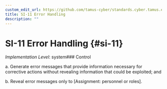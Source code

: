 ```yaml
---
custom_edit_url: https://github.com/tamus-cyber/standards.cyber.tamus.edu/tree/main/static/content/tamus.edu/TAMUS_profile.xml
title: SI-11 Error Handling
description: ""
---
```


# SI-11 Error Handling {#si-11}

_Implementation Level_: system### Control

a. Generate error messages that provide information necessary for corrective actions without revealing information that could be exploited; and

b. Reveal error messages only to [Assignment: personnel or roles].


